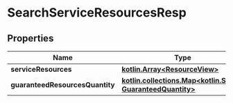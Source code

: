 # SearchServiceResourcesResp

## Properties
Name | Type | Description | Notes
------------ | ------------- | ------------- | -------------
**serviceResources** | [**kotlin.Array&lt;ResourceView&gt;**](ResourceView.md) |  |  [optional]
**guaranteedResourcesQuantity** | [**kotlin.collections.Map&lt;kotlin.String, GuaranteedQuantity&gt;**](GuaranteedQuantity.md) |  |  [optional]
